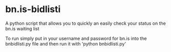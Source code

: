 # bn.is-bidlisti
A python script that allows you to quickly an easily check your status on the bn.is waiting list

To run simply put in your username and password for bn.is into the bnbidlisti.py file and then run it with 'python bnbidlisti.py'

